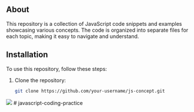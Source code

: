 ## About

This repository is a collection of JavaScript code snippets and examples showcasing various concepts. The code is organized into separate files for each topic, making it easy to navigate and understand.

## Installation

To use this repository, follow these steps:

1. Clone the repository:
   ```bash
   git clone https://github.com/your-username/js-concept.git
   ```

<img src="https://img.shields.io/badge/JAVASCRIPT-black?style=for-the-badge&logo=JavaScript&logoColor=F7DF1E"/>
# javascript-coding-practice
